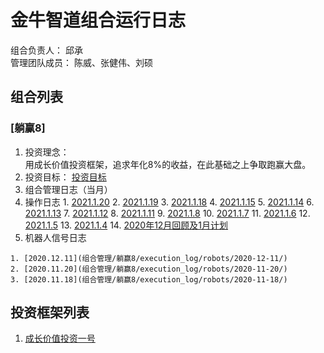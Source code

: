 # 金牛智道组合运行日志
组合负责人： 邱承  
管理团队成员： 陈威、张健伟、刘硕

## 组合列表
### [躺赢8]
1. 投资理念：  
用成长价值投资框架，追求年化8%的收益，在此基础之上争取跑赢大盘。  
2. 投资目标：
[投资目标](组合管理/躺赢8/target.md)  
3. 组合管理日志（当月）
  1. 操作日志
    1. [2021.1.20](组合管理/躺赢8/execution_log/operations/2021-01-20.md)
    2. [2021.1.19](组合管理/躺赢8/execution_log/operations/2021-01-19.md)
    3. [2021.1.18](组合管理/躺赢8/execution_log/operations/2021-01-18.md)
    4. [2021.1.15](组合管理/躺赢8/execution_log/operations/2021-01-15.md)
    5. [2021.1.14](组合管理/躺赢8/execution_log/operations/2021-01-14.md)
    6. [2021.1.13](组合管理/躺赢8/execution_log/operations/2021-01-13.md)
    7. [2021.1.12](组合管理/躺赢8/execution_log/operations/2021-01-12.md)
    8. [2021.1.11](组合管理/躺赢8/execution_log/operations/2021-01-11.md)
    9. [2021.1.8](组合管理/躺赢8/execution_log/operations/2021-01-08.md)
    10. [2021.1.7](组合管理/躺赢8/execution_log/operations/2021-01-07.md)
    11. [2021.1.6](组合管理/躺赢8/execution_log/operations/2021-01-06.md)
    12. [2021.1.5](组合管理/躺赢8/execution_log/operations/2021-01-05.md)
    13. [2021.1.4](组合管理/躺赢8/execution_log/operations/2021-01-04.md)
    14. [2020年12月回顾及1月计划](组合管理/躺赢8/execution_log/operations/2021-01-投资计划.md)
  4. 机器人信号日志
  
    1. [2020.12.11](组合管理/躺赢8/execution_log/robots/2020-12-11/)
    2. [2020.11.20](组合管理/躺赢8/execution_log/robots/2020-11-20/)
    3. [2020.11.18](组合管理/躺赢8/execution_log/robots/2020-11-18/)


## 投资框架列表

1. [成长价值投资一号](投资框架/成长价值投资一号/framework)

